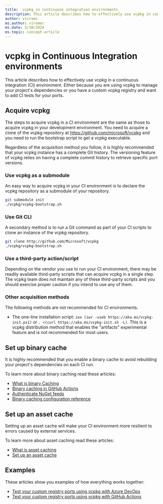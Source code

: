 ```yaml
---
title:  vcpkg in continuous integration environments
description: This article describes how to effectively use vcpkg in continuous integration environments.
author: vicroms
ms.author: viromer
ms.date: 5/10/2024
ms.topic: concept-article
---
```

# vcpkg in Continuous Integration environments

This article describes how to effectively use vcpkg in a continuous integration
(CI) environment. Either because you are using vcpkg to manage your project's
dependencies or you have a custom vcpkg registry and want to add CI tests for
your ports.

## Acquire vcpkg

The steps to acquire vcpkg in a CI environment are the same as those to acquire
vcpkg in your development environment. You need to acquire a clone of the vcpkg
repository at <https://github.com/microsoft/vcpkg> and you need to run the
bootstrap script to get a vcpkg executable.

Regardless of the acquisition method you follow, it is highly recommended that
your vcpkg instance has a complete Git history. The versioning feature of vcpkg
relies on having a complete commit history to retrieve specific port versions. 

### Use vcpkg as a submodule

An easy way to acquire vcpkg in your CI environment is to declare the vcpkg
repository as a submodule of your repository.

```bash
git submodule init
./vcpkg/vcpkg-bootstrap.sh
```

### Use Git CLI

A secondary method is to run a Git command as part of your CI scripts to clone
an instance of the vcpkg repository.

```bash
git clone http://github.com/Microsoft/vcpkg
./vcpkg/vcpkg-bootstrap.sh
```

### Use a third-party action/script

Depending on the vendor you use to run your CI environment, there may be readily
available third-party scripts that can acquire vcpkg in a single step. The vcpkg
team does not maintain any of these third-party scripts and you should exercise
proper caution if you intend to use any of them.

### Other acquisition methods

The following methods are not recommended for CI environments.

* The one-line installation script: `iex (iwr -useb
  https://aka.ms/vcpkg-init.ps1)` or `. <(curl https://aka.ms/vcpkg-init.sh
  -L)`.
  This is a vcpkg distribution method that enables the "artifacts" experimental
  feature and is not recommended for most users.

## Set up binary cache

It is highly recommended that you enable a binary cache to avoid rebuilding your
project's dependencies on each CI run.

To learn more about binary caching read these articles:

* [What is binary Caching](../consume/binary-caching-overview.md)
* [Binary caching in GitHub
  Actions](../consume/binary-caching-github-actions-cache.md)
* [Authenticate NuGet
  feeds](../consume/binary-caching-nuget.md#provide-authentication-credentials)
* [Binary caching configuration reference](../reference/binarycaching.md)


## Set up an asset cache

Setting up an asset cache will make your CI environment more resilient to errors
caused by external services. 

To learn more about asset caching read these articles:

* [What is asset caching](../concepts/asset-caching.md)
* [Set up an asset cache](../consume/asset-caching.md)

## Examples

These articles show you examples of how everything works together:

* [Test your custom registry ports using vcpkg with Azure
  DevOps](../produce/test-registry-ports-ado.md)
* [Test your custom registry ports using vcpkg with GitHub
  Actions](../produce/test-registry-ports-gha.md)
